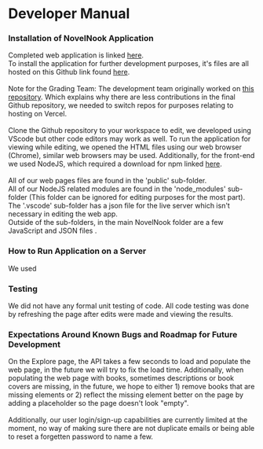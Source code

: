 # Developer Manual
<!--Your Developer Manual covers:
* How to install your application and all dependencies
* How to run your application on a server
* How to run any tests you have written for your software
* The API for your server application - all GET, POST, PATCH, etc endpoints, and what they each do
* A clear set of expectations around known bugs and a road-map for future development.-->
### Installation of NovelNook Application
<!--Come back and link the finished vercel app here-->
Completed web application is linked [here]().
<br>
To install the application for further development purposes, it's files are all hosted on this Github link found [here](https://github.com/zahmad12terp/novelNook). 
<br><br>
Note for the Grading Team: The development team originally worked on [this repository](https://github.com/sssmira/377). Which explains why there are less contributions in the final Github repository, we needed to switch repos for purposes relating to hosting on Vercel. 
<br><br>
Clone the Github repository to your workspace to edit, we developed using VScode but other code editors may work as well. To run the application for viewing while editing, we opened the HTML files using our web browser (Chrome), similar web browsers may be used. Additionally, for the front-end we used NodeJS, which required a 
download for npm linked [here](https://docs.npmjs.com/downloading-and-installing-node-js-and-npm).
<br><br>
All of our web pages files are found in the 'public' sub-folder. <br>
 All of our NodeJS related modules are found in the 'node_modules' sub-folder (This folder can be ignored for editing purposes for the most part). <br>
 The '.vscode' sub-folder has a json file for the live server which isn't necessary in editing the web app. <br>
 Outside of the sub-folders, in the main NovelNook folder are a few JavaScript and JSON files <!--Someone edit this to further explain what these files do-->.

### How to Run Application on a Server
We used 

### Testing
We did not have any formal unit testing of code. All code testing was done by refreshing the page after edits were made and viewing the results. 

### Expectations Around Known Bugs and Roadmap for Future Development
On the Explore page, the API takes a few seconds to load and populate the web page, in the future we will try to fix the load time. Additionally, when populating the web page with books, sometimes descriptions or book covers are missing, in the future, we hope to either 1) remove books that are missing elements or 2) reflect the missing element better on the page by adding a placeholder so the page doesn't look "empty". 
<br><br>
Additionally, our user login/sign-up capabilities are currently limited at the moment, no way of making sure there are not duplicate emails or being able to reset a forgetten password to name a few. 
<!--If anyone has any other bugs add here-->
